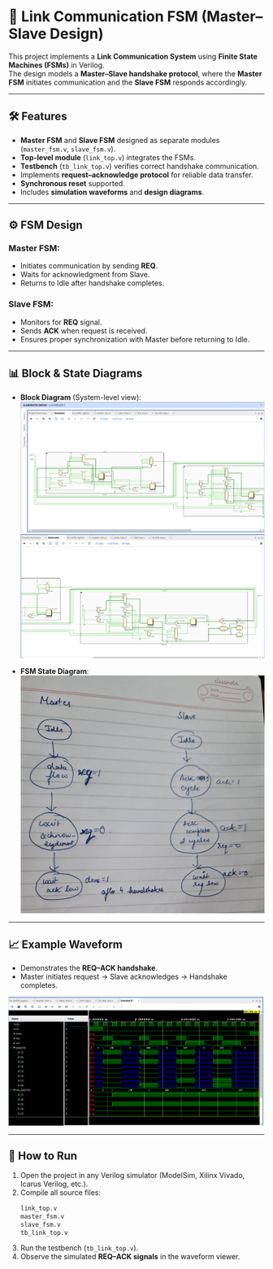 # 🔗 Link Communication FSM (Master–Slave Design)

This project implements a **Link Communication System** using **Finite State Machines (FSMs)** in Verilog.  
The design models a **Master–Slave handshake protocol**, where the **Master FSM** initiates communication and the **Slave FSM** responds accordingly.  

---

## 🛠 Features
- **Master FSM** and **Slave FSM** designed as separate modules (`master_fsm.v`, `slave_fsm.v`).  
- **Top-level module** (`link_top.v`) integrates the FSMs.  
- **Testbench** (`tb_link_top.v`) verifies correct handshake communication.  
- Implements **request–acknowledge protocol** for reliable data transfer.  
- **Synchronous reset** supported.  
- Includes **simulation waveforms** and **design diagrams**.  

---

## ⚙️ FSM Design
### Master FSM:
- Initiates communication by sending **REQ**.  
- Waits for acknowledgment from Slave.  
- Returns to Idle after handshake completes.  

### Slave FSM:
- Monitors for **REQ** signal.  
- Sends **ACK** when request is received.  
- Ensures proper synchronization with Master before returning to Idle.  

---

## 📊 Block & State Diagrams
- **Block Diagram** (System-level view):  
  ![Block Diagram](./Block_Diagram_1.png)  
  ![Block Diagram](./Block_Diagram_2.png)  

- **FSM State Diagram**:  
  ![State Diagram](./State_Diagram.jpg)  

---

## 📈 Example Waveform
- Demonstrates the **REQ–ACK handshake**.  
- Master initiates request → Slave acknowledges → Handshake completes.  

![Waveform](./Waveform.png)  

---

## 🚀 How to Run
1. Open the project in any Verilog simulator (ModelSim, Xilinx Vivado, Icarus Verilog, etc.).  
2. Compile all source files:  
   ```
   link_top.v
   master_fsm.v
   slave_fsm.v
   tb_link_top.v
   ```
3. Run the testbench (`tb_link_top.v`).  
4. Observe the simulated **REQ–ACK signals** in the waveform viewer.  


